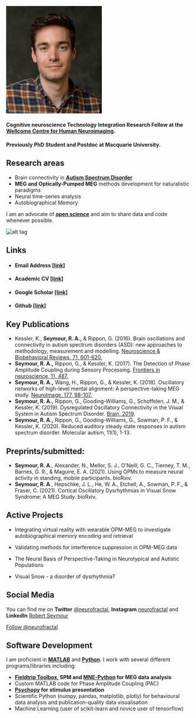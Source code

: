 
<img src="./images/seymour2.jpg" width="260">


#### Cognitive neuroscience Technology Integration Research Fellow at the **[Wellcome Centre for Human Neuroimaging](https://www.fil.ion.ucl.ac.uk/)**. 
#### Previously PhD Student and Postdoc at Macquarie University.

## Research areas
- Brain connectivity in **[Autism Spectrum Disorder](http://www.autism.org.uk/about/what-is.aspx)**
- **MEG and Optically-Pumped MEG** methods development for naturalistic paradigms
- Neural time-series analysis
- Autobiographical Memory

I am an advocate of **[open science](https://elifesciences.org/content/5/e16800?utm_campaign=BMC40104U&utm_medium=BMCemail&utm_source=Teradata)** and aim to share data and code whenever possible.

![alt tag](http://i.imgur.com/P9dF0Vp.png)

## Links

* #### Email Address [[link]](mailto:rob.seymour@ucl.ac.uk)

* #### Academic CV [[link]](https://docs.google.com/document/d/1jDZKCDEXu6r5ropmIk2tI1q334lkidTuAzkDNIMc148/edit?usp=sharing)

* #### Google Scholar [[link]](https://scholar.google.co.uk/citations?user=IAAhK00AAAAJ&hl=en) 

* #### Github [[link]](http://github.com/neurofractal)

## Key Publications

- Kessler, K., **Seymour, R. A.,** & Rippon, G. (2016). Brain oscillations and connectivity in autism spectrum disorders (ASD): new approaches to methodology, measurement and modelling. [Neuroscience & Biobehavioral Reviews, 71, 601-620.](https://doi.org/10.1016/j.neubiorev.2016.10.002) 
- **Seymour, R. A.,** Rippon, G., & Kessler, K. (2017). The Detection of Phase Amplitude Coupling during Sensory Processing. [Frontiers in neuroscience, 11, 487.](https://doi.org/10.3389/fnins.2017.00487)
- **Seymour, R. A.,** Wang, H., Rippon, G., & Kessler, K. (2018). Oscillatory networks of high-level mental alignment: A perspective-taking MEG study. [NeuroImage, 177, 98-107.](https://doi.org/10.1016/j.neuroimage.2018.05.016) 
- **Seymour, R. A.,** Rippon, G., Gooding-Williams, G., Schoffelen, J. M., & Kessler, K. (2019). Dysregulated Oscillatory Connectivity in the Visual System in Autism Spectrum Disorder. [Brain, 2019](https://doi.org/10.1093/brain/awz214).
- **Seymour, R. A.,** Rippon, G., Gooding-Williams, G., Sowman, P. F., & Kessler, K. (2020). Reduced auditory steady state responses in autism spectrum disorder. Molecular autism, 11(1), 1-13.

## Preprints/submitted:
- **Seymour, R. A**., Alexander, N., Mellor, S. J., O'Neill, G. C., Tierney, T. M., Barnes, G. R., & Maguire, E. A. (2021). Using OPMs to measure neural activity in standing, mobile participants. bioRxiv.
- **Seymour, R. A**., Hepschke, J. L., He, W. A., Etchell, A., Sowman, P. F., & Fraser, C. (2021). Cortical Oscillatory Dysrhythmias in Visual Snow Syndrome: A MEG Study. bioRxiv.

## Active Projects

  * Integrating virtual reality with wearable OPM-MEG to investigate autobiographical memory encoding and retrieval
  
  * Validating methods for interference suppression in OPM-MEG data 
  
  * The Neural Basis of Perspective-Taking in Neurotypical and Autistic Populations
  
  * Visual Snow - a disorder of dysrhythmia? 
  
## Social Media
  
 You can find me on **Twitter** [@neurofractal](https://twitter.com/neurofractal), **Instagram** [neurofractal](https://www.instagram.com/neurofractal/) and **LinkedIn** [Robert Seymour](https://www.linkedin.com/in/robert-seymour-9aba6580?trk=nav_responsive_tab_profile_pic)
  <dl>
  <a href="https://twitter.com/neurofractal" class="twitter-follow-button" data-show-count="false">Follow @neurofractal</a><script async src="//platform.twitter.com/widgets.js" charset="utf-8"></script>
  </dl>
  
## Software Development

I am proficient in **[MATLAB](https://www.mathworks.com/products/matlab.html)** and **[Python](https://www.python.org/)**. I work with several different programs/libraries including:

* **[Fieldtrip Toolbox](http://www.fieldtriptoolbox.org/), SPM and [MNE-Python](https://mne.tools/stable/index.html) for MEG data analysis**
* Custom MATLAB code for Phase Amplitude Coupling (PAC)
* **[Psychopy](http://www.psychopy.org/) for stimulus presentation**
* Scientific Python (numpy, pandas, matplotlib, plotly) for behavioural data analysis and publication-quality data visualisation
* Machine Learning (user of scikit-learn and novice user of tensorflow)
